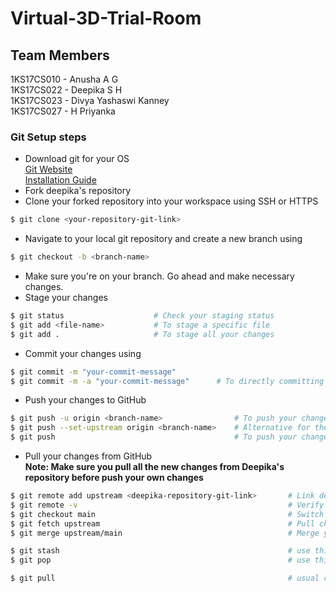# Virtual-3D-Trial-Room

## Team Members

1KS17CS010 - Anusha A G  
1KS17CS022 - Deepika S H  
1KS17CS023 - Divya Yashaswi Kanney  
1KS17CS027 - H Priyanka

### Git Setup steps

- Download git for your OS  
  [Git Website](https://git-scm.com/downloads)  
  [Installation Guide](https://www.youtube.com/watch?v=nbFwejIsHlY)
- Fork deepika's repository
- Clone your forked repository into your workspace using SSH or HTTPS

```bash
$ git clone <your-repository-git-link>
```

- Navigate to your local git repository and create a new branch using

```bash
$ git checkout -b <branch-name>
```

- Make sure you're on your branch. Go ahead and make necessary changes.
- Stage your changes

```bash
$ git status                    # Check your staging status
$ git add <file-name>           # To stage a specific file
$ git add .                     # To stage all your changes
```

- Commit your changes using

```bash
$ git commit -m "your-commit-message"
$ git commit -m -a "your-commit-message"      # To directly committing all your changes without staging
```

- Push your changes to GitHub

```bash
$ git push -u origin <branch-name>                # To push your changes on a newly created branch
$ git push --set-upstream origin <branch-name>    # Alternative for the above command
$ git push                                        # To push your changes on a usual basis
```

- Pull your changes from GitHub  
  **Note: Make sure you pull all the new changes from Deepika's repository before push your own changes**

```bash
$ git remote add upstream <deepika-repository-git-link>       # Link deepika's repository with yours (to be done only once)
$ git remote -v                                               # Verify your remote status
$ git checkout main                                           # Switch to your main branch
$ git fetch upstream                                          # Pull changes from deepika's repository
$ git merge upstream/main                                     # Merge your main branch with deepika's for the changes to download

$ git stash                                                   # use this command to get rid of your changes in case you forgot to pull first
$ git pop                                                     # use this command to bring back your changes after performing the pull operations

$ git pull                                                    # usual command to pull changes from one branch to another within your own repository
```
